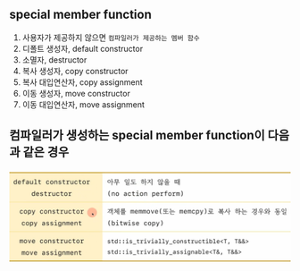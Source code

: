 ## special member function
1) 사용자가 제공하지 않으면 `컴파일러가 제공하는 멤버 함수`
2) 디폴트 생성자, default constructor
3) 소멸자, destructor
4) 복사 생성자, copy constructor
5) 복사 대입연산자, copy assignment
6) 이동 생성자, move constructor
7) 이동 대입연산자, move assignment


## 컴파일러가 생성하는 special member function이 다음과 같은 경우
![](../../img/ch1-9-1.png)





